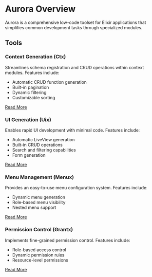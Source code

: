 # Aurora Overview

Aurora is a comprehensive low-code toolset for Elixir applications that simplifies common development tasks through specialized modules.

## Tools

### Context Generation (Ctx)
Streamlines schema registration and CRUD operations within context modules. Features include:
- Automatic CRUD function generation
- Built-in pagination
- Dynamic filtering
- Customizable sorting

[Read More](https://hexdocs.pm/aurora_ctx)

### UI Generation (Uix)
Enables rapid UI development with minimal code. Features include:
- Automatic LiveView generation
- Built-in CRUD operations
- Search and filtering capabilities
- Form generation

[Read More](https://hexdocs.pm/aurora_uix)

### Menu Management (Menux)
Provides an easy-to-use menu configuration system. Features include:
- Dynamic menu generation
- Role-based menu visibility
- Nested menu support

[Read More](https://hexdocs.pm/aurora_menux)

### Permission Control (Grantx)
Implements fine-grained permission control. Features include:
- Role-based access control
- Dynamic permission rules
- Resource-level permissions

[Read More](https://hexdocs.pm/aurora_grantx)
